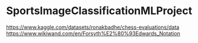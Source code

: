 # SportsImageClassificationMLProject
[https://www.kaggle.com/datasets/ronakbadhe/chess-evaluations/data 
https://www.wikiwand.com/en/Forsyth%E2%80%93Edwards_Notation ](https://www.kaggle.com/datasets/gpiosenka/sports-classification)
